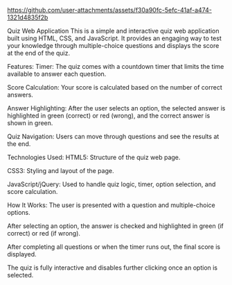 
https://github.com/user-attachments/assets/f30a90fc-5efc-41af-a474-1321d4835f2b

Quiz Web Application
This is a simple and interactive quiz web application built using HTML, CSS, and JavaScript. It provides an engaging way to test your knowledge through multiple-choice questions and displays the score at the end of the quiz.

Features:
Timer: The quiz comes with a countdown timer that limits the time available to answer each question.

Score Calculation: Your score is calculated based on the number of correct answers.

Answer Highlighting: After the user selects an option, the selected answer is highlighted in green (correct) or red (wrong), and the correct answer is shown in green.

Quiz Navigation: Users can move through questions and see the results at the end.

Technologies Used:
HTML5: Structure of the quiz web page.

CSS3: Styling and layout of the page.

JavaScript/jQuery: Used to handle quiz logic, timer, option selection, and score calculation.

How It Works:
The user is presented with a question and multiple-choice options.

After selecting an option, the answer is checked and highlighted in green (if correct) or red (if wrong).

After completing all questions or when the timer runs out, the final score is displayed.

The quiz is fully interactive and disables further clicking once an option is selected.
